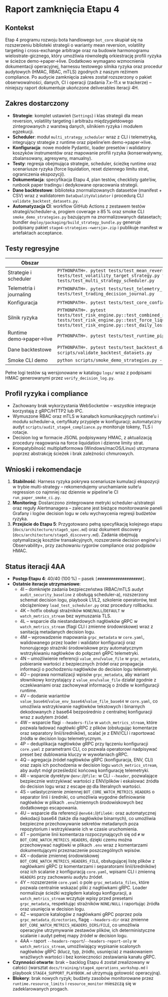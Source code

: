 # Raport zamknięcia Etapu 4

## Kontekst
Etap 4 programu rozwoju bota handlowego `bot_core` skupiał się na rozszerzeniu biblioteki strategii o warianty mean reversion, volatility targeting i cross-exchange arbitrage oraz na budowie harmonogramu wielostrate-gicznego, który umożliwia równoległą orkiestrację profili ryzyka w ścieżce demo→paper→live. Dodatkowo wymagano wzmocnienia dokumentacji operacyjnej, harnessu testowego silnika ryzyka oraz procedur audytowych (HMAC, RBAC, mTLS) zgodnych z naszym reżimem compliance. Po audycie zamknięcia zakres został rozszerzony o pakiet obserwowalności, danych, CI i operacji (zadania 7.x–11.x w trackerze) – niniejszy raport dokumentuje ukończone deliverables iteracji 4H.

## Zakres dostarczony
- **Strategie**: komplet ustawień (`Settings`) i klas strategii dla mean reversion, volatility targeting i arbitrażu międzygiełdowego zintegrowanych z warstwą danych, silnikiem ryzyka i modułem egzekucji.
- **Scheduler**: moduł `multi_strategy_scheduler` wraz z CLI i telemetryką, integrujący strategie z runtime oraz pipeline’em demo→paper→live.
- **Konfiguracja**: nowe modele Pydantic, loader presetów i walidatory koszyków instrumentów oraz mapowanie profili ryzyka (konserwatywny, zbalansowany, agresywny, manualny).
- **Testy**: regresja obejmująca strategie, scheduler, ścieżkę runtime oraz scenariusze ryzyka (force liquidation, reset dziennego limitu strat, ograniczenia ekspozycji).
- **Dokumentacja**: specyfikacja Etapu 4, plan testów, checklisty gate’ów, runbook paper tradingu i dedykowane opracowania strategii.
- **Dane backtestowe**: biblioteka znormalizowanych datasetów (manifest + CSV) wraz z walidatorem `DataQualityValidator` i procedurą CLI `validate_backtest_datasets.py`.
- **Automatyzacja CI**: workflow GitHub Actions z zestawem testów strategii/scheduler-a, progiem coverage ≥ 85 % oraz smoke CLI `smoke_demo_strategies.py` bazującym na znormalizowanych datasetach; bundler `deploy/packaging/build_strategy_bundle.py` generuje podpisany pakiet `stage4-strategies-<wersja>.zip` i publikuje manifest w artefaktach acceptance.

## Testy regresyjne
| Obszar | Komenda | Status |
| --- | --- | --- |
| Strategie i scheduler | `PYTHONPATH=. pytest tests/test_mean_reversion_strategy.py tests/test_volatility_target_strategy.py tests/test_cross_exchange_arbitrage_strategy.py tests/test_multi_strategy_scheduler.py` | ✅ |
| Telemetria i journaling | `PYTHONPATH=. pytest tests/test_telemetry_risk_profiles.py tests/test_trading_decision_journal.py` | ✅ |
| Konfiguracja | `PYTHONPATH=. pytest tests/test_core_config_instrument_buckets.py` | ✅ |
| Silnik ryzyka | `PYTHONPATH=. pytest tests/test_risk_engine.py::test_combined_strategy_orders_respect_max_position_pct tests/test_risk_engine.py::test_force_liquidation_due_to_drawdown_allows_only_reducing_orders tests/test_risk_engine.py::test_daily_loss_limit_resets_after_new_trading_day` | ✅ |
| Runtime demo→paper→live | `PYTHONPATH=. pytest tests/test_runtime_pipeline.py` | ✅ |
| Dane backtestowe | `PYTHONPATH=. pytest tests/test_backtest_dataset_library.py`, `python scripts/validate_backtest_datasets.py` | ✅ |
| Smoke CLI demo | `python scripts/smoke_demo_strategies.py --cycles 3` | ✅ |

Pełne logi testów są wersjonowane w katalogu `logs/` wraz z podpisami HMAC generowanymi przez `verify_decision_log.py`.

## Profil ryzyka i compliance
- Zachowany brak wykorzystania WebSocketów – wszystkie integracje korzystają z gRPC/HTTP2 lub IPC.
- Wymuszone RBAC oraz mTLS w kanałach komunikacyjnych runtime’u i modułu scheduler-a, certyfikaty przypięte w konfiguracji;
  automatyczny audyt `scripts/audit_stage4_compliance.py` monitoruje tokeny, TLS i rotacje.
- Decision log w formacie JSONL podpisywany HMAC, z aktualizacją procedury reagowania na force liquidation i dzienne limity strat.
- Kompatybilność multiplatformowa (Windows/macOS/Linux) utrzymana poprzez abstrakcję ścieżek i brak zależności chmurowych.

## Wnioski i rekomendacje
1. **Stabilność**: Harness ryzyka pokrywa scenariusze kumulacji ekspozycji w trybie multi-strategy – rekomendujemy uruchamianie suite’u regression co najmniej raz dziennie w pipeline’ie CI `run_paper_smoke_ci.py`.
2. **Monitoring**: Dostarczono zintegrowane metryki scheduler-a/strategii oraz reguły Alertmanagera – zalecane jest bieżące monitorowanie paneli Grafany i logów decision logu w celu wychwycenia regresji budżetów ryzyka.
3. **Przejście do Etapu 5**: Przygotowano pełną specyfikację kolejnego etapu (`docs/architecture/stage5_spec.md`) oraz dokument discovery (`docs/architecture/stage5_discovery.md`). Zadania obejmują optymalizację kosztów transakcyjnych, rozszerzenie decision engine’u i Observability+, przy zachowaniu rygorów compliance oraz podpisów HMAC.

## Status iteracji 4AA
- **Postęp Etapu 4**: 40/40 (100 %) – pasek `[####################]`.
- **Ostatnie iteracje utrzymaniowe**:
  - 4I – domknięte zadania bezpieczeństwa (RBAC/mTLS audyt `audit_security_baseline` z obsługą scheduler-a), rozszerzony schemat decision logu, playbook L1/L2, szkolenie operatorów, test obciążeniowy `load_test_scheduler.py` oraz procedury rollbacku.
  - 4K – hotfix obsługi strażników `NONE`/`NULL`/`DEFAULT` w `watch_metrics_stream` bez wymuszania TLS.
  - 4L – wsparcie dla niestandardowych nagłówków gRPC w `watch_metrics_stream` (flagi CLI i zmienne środowiskowe) wraz z sanitacją metadanych decision logu.
  - 4M – wprowadzenie mapowania `grpc_metadata` w `core.yaml`, walidowanego przez loader i walidator konfiguracji oraz honorującego strażniki środowiskowe przy automatycznym wstrzykiwaniu nagłówków do połączeń gRPC telemetryki.
  - 4N – umożliwienie referencji `value_env`/`value_file` w `grpc_metadata`, pobieranie wartości z bezpiecznych źródeł oraz propagacja informacji o pochodzeniu nagłówków do decision logu telemetryki.
  - 4O – poprawa normalizacji wpisów `grpc_metadata`, aby wariant słownikowy korzystający z `value_env`/`value_file` działał zgodnie z oczekiwaniami oraz zachowywał informację o źródle w konfiguracji runtime.
  - 4V – dodanie wariantów `value_base64`/`value_env_base64`/`value_file_base64` w `core.yaml`, co umożliwia wstrzykiwanie nagłówków tekstowych i binarnych dekodowanych z base64 bezpośrednio z centralnej konfiguracji wraz z audytem źródeł.
  - 4W – wsparcie flagi `--headers-file` w `watch_metrics_stream`, które pozwala ładować nagłówki gRPC z plików (obsługując komentarze oraz separatory linii/średników), scalać je z ENV/CLI i raportować źródła w decision logu telemetrycznym.
  - 4P – deduplikacja nagłówków gRPC przy łączeniu konfiguracji `core.yaml` z parametrami CLI, co pozwala operatorowi nadpisywać preset bez dublowania kluczy w wywołaniach gRPC.
  - 4Q – agregacja źródeł nagłówków gRPC (konfiguracja, ENV, CLI) oraz zapis ich pochodzenia w decision logu `watch_metrics_stream`, aby audyt mógł prześledzić końcową konfigurację telemetryki.
  - 4R – wsparcie dyrektyw `@env:`/`@file:` w CLI `--header`, pozwalające bezpiecznie wstrzykiwać wartości z ENV/plików i eskalować źródła do decision logu wraz z escape `@@` dla literalnych wartości.
  - 4S – uelastycznienie zmiennej `BOT_CORE_WATCH_METRICS_HEADERS` o separator linii i średniki, co umożliwia wygodne definiowanie nagłówków w plikach `.env`/zmiennych środowiskowych bez dodatkowego escapowania.
  - 4U – wsparcie dla referencji `@env64:`/`@file64:` oraz automatycznej dekodacji base64 (także dla nagłówków binarnych), co umożliwia bezpieczne przechowywanie sekretów metadanych poza repozytorium i wstrzykiwanie ich w czasie uruchomienia.
  - 4T – pomijanie linii komentarza rozpoczynających się od `#` w `BOT_CORE_WATCH_METRICS_HEADERS`, dzięki czemu można przechowywać nagłówki w plikach `.env` wraz z komentarzami dokumentującymi przeznaczenie poszczególnych wpisów.
  - 4X – dodanie zmiennej środowiskowej `BOT_CORE_WATCH_METRICS_HEADERS_FILE`, obsługującej listę plików z nagłówkami gRPC (z komentarzami i separatorami linii/średników) oraz ich scalanie z konfiguracją `core.yaml`, wpisami CLI i zmienną `HEADERS` przy zachowaniu audytu źródeł.
  - 4Y – rozszerzenie `core.yaml` o pole `grpc_metadata_files`, które pozwala centralnie wskazać pliki z nagłówkami gRPC. Loader normalizuje ścieżki względem katalogu konfiguracji, a `watch_metrics_stream` wczytuje wpisy przed presetami `grpc_metadata`, respektując strażników `NONE/NULL` i raportując źródła oraz usunięcia w decision logu.
  - 4Z – wsparcie katalogów z nagłówkami gRPC poprzez pola `grpc_metadata_directories`, flagę `--headers-dir` oraz zmienne `BOT_CORE_WATCH_METRICS_HEADERS_DIRS/FILE`, co umożliwia operacyjne utrzymywanie zestawów plików, ich deterministyczne scalanie i audyt pełnej mapy źródeł w decision logu.
  - 4AA – raport `--headers-report`/`--headers-report-only` w `watch_metrics_stream`, umożliwiający wypisanie scalonych nagłówków gRPC (klucz, typ, źródło, usunięcia) z maskowaniem wrażliwych wartości i bez konieczności zestawiania kanału gRPC.
- **Czynności otwarte**: brak – backlog Etapu 4 został zrealizowany w całości (warsztat `docs/training/stage4_operations_workshop.md`
  i playbook `STAGE4_SUPPORT_PLAYBOOK.md` utrzymują gotowość operacyjną).
- **Blokery**: brak nowych ryzyk; budżety zasobów monitorowane przez `runtime.resource_limits` i `resource_monitor` mieszczą się w zadeklarowanych progach.


